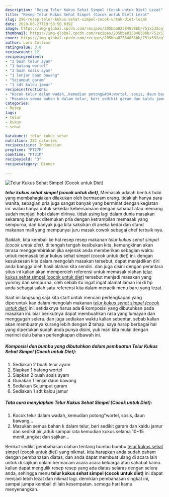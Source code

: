 ```yaml
---
description: "Resep Telur Kukus Sehat Simpel (Cocok untuk Diet) Lezat"
title: "Resep Telur Kukus Sehat Simpel (Cocok untuk Diet) Lezat"
slug: 296-resep-telur-kukus-sehat-simpel-cocok-untuk-diet-lezat
date: 2020-08-27T19:58:50.039Z
image: https://img-global.cpcdn.com/recipes/205bba82584838bb/751x532cq70/telur-kukus-sehat-simpel-cocok-untuk-diet-foto-resep-utama.jpg
thumbnail: https://img-global.cpcdn.com/recipes/205bba82584838bb/751x532cq70/telur-kukus-sehat-simpel-cocok-untuk-diet-foto-resep-utama.jpg
cover: https://img-global.cpcdn.com/recipes/205bba82584838bb/751x532cq70/telur-kukus-sehat-simpel-cocok-untuk-diet-foto-resep-utama.jpg
author: Lora Collins
ratingvalue: 3.8
reviewcount: 12
recipeingredient:
- "2 buah telur ayam"
- "1 batang wortel"
- "2 buah sosis ayam"
- "1 lenjar daun bawang"
- "Sejumput garam"
- "1 sdt kaldu jamur"
recipeinstructions:
- "Kocok telur dalam wadah,,kemudian potong&#34;wortel, sosis, daun bawang..."
- "Masukan semua bahan k dalam telur, beri sedikit garam dan kaldu jamur dan sedikit air,,aduk sampai rata kemudian kukus selama 10~15 menit,,angkat dan sajikan..."
categories:
- Resep
tags:
- telur
- kukus
- sehat

katakunci: telur kukus sehat 
nutrition: 282 calories
recipecuisine: Indonesian
preptime: "PT27M"
cooktime: "PT31M"
recipeyield: "3"
recipecategory: Dinner

---
```



![Telur Kukus Sehat Simpel (Cocok untuk Diet)](https://img-global.cpcdn.com/recipes/205bba82584838bb/751x532cq70/telur-kukus-sehat-simpel-cocok-untuk-diet-foto-resep-utama.jpg)

<b><i>telur kukus sehat simpel (cocok untuk diet)</i></b>, Memasak adalah bentuk hobi yang membahagiakan dilakukan oleh bermacam orang. tidaklah hanya para wanita, sebagian pria juga sangat banyak yang berminat dengan kegiatan ini. walau hanya untuk sekedar kebersamaan dengan sahabat atau memang sudah menjadi hobi dalam dirinya. tidak asing lagi dalam dunia masakan sekarang banyak ditemukan pria dengan ketrampilan memasak yang sempurna, dan banyak juga kita saksikan di aneka kedai dan stand makanan mall yang mempunyai juru masak cowok sebagai chef terbaik nya.



Baiklah, kita kembali ke hal resep resep makanan <i>telur kukus sehat simpel (cocok untuk diet)</i>. di tengah tengah kesibukan kita, kemungkinan akan terasa menggembirakan jika sejenak anda memberikan sebagian waktu untuk memasak telur kukus sehat simpel (cocok untuk diet) ini. dengan kesuksesan kita dalam mengolah masakan tersebut, dapat menjadikan diri anda bangga oleh hasil olahan kita sendiri. dan juga disini dengan perantara situs ini kalian akan memperoleh referensi untuk memasak olahan <u>telur kukus sehat simpel (cocok untuk diet)</u> tersebut menjadi masakan yang yummy dan sempurna, oleh sebab itu ingat ingat alamat laman ini di hp anda sebagai salah satu referensi kita dalam meracik menu baru yang lezat.


Saat ini langsung saja kita start untuk mencari perlengkapan yang diperuntuk kan dalam mengolah makanan <u><i>telur kukus sehat simpel (cocok untuk diet)</i></u> ini. setidaknya harus ada <b>6</b> komposisi yang dibutuhkan pada masakan ini. biar berikutnya dapat membuahkan rasa yang lumayan dan menggugah selera. dan juga sediakan waktu kalian sebentar, sebab kalian akan membuatnya kurang lebih dengan <b>2</b> tahap. saya harap berbagai hal yang diperlukan sudah anda punya disini, yuk mari kita mulai dengan merinci dulu bahan perlengkapan dibawah ini.

<!--inarticleads1-->

##### Komposisi dan bumbu yang dibutuhkan dalam pembuatan Telur Kukus Sehat Simpel (Cocok untuk Diet):

1. Sediakan 2 buah telur ayam
1. Siapkan 1 batang wortel
1. Siapkan 2 buah sosis ayam
1. Gunakan 1 lenjar daun bawang
1. Sediakan Sejumput garam
1. Sediakan 1 sdt kaldu jamur




<!--inarticleads2-->

##### Tata cara menyiapkan Telur Kukus Sehat Simpel (Cocok untuk Diet):

1. Kocok telur dalam wadah,,kemudian potong&#34;wortel, sosis, daun bawang...
1. Masukan semua bahan k dalam telur, beri sedikit garam dan kaldu jamur dan sedikit air,,aduk sampai rata kemudian kukus selama 10~15 menit,,angkat dan sajikan...




Berikut sedikit pembahasan olahan tentang bumbu bumbu <u>telur kukus sehat simpel (cocok untuk diet)</u> yang nikmat. kita harapkan anda sudah paham dengan pembahasan diatas, dan anda dapat membuat ulang di acara lain untuk di sajikan dalam bermacam acara acara keluarga atau sahabat kamu. kalian dapat mengulik resep resep yang ada diatas selaras dengan selera anda, sehingga menu <b>telur kukus sehat simpel (cocok untuk diet)</b> ini dapat menjadi lebih lezat dan nikmat lagi. demikian pembahasan singkat ini, sampai jumpa kembali di lain kesempatan. semoga hari kamu menyenangkan.
